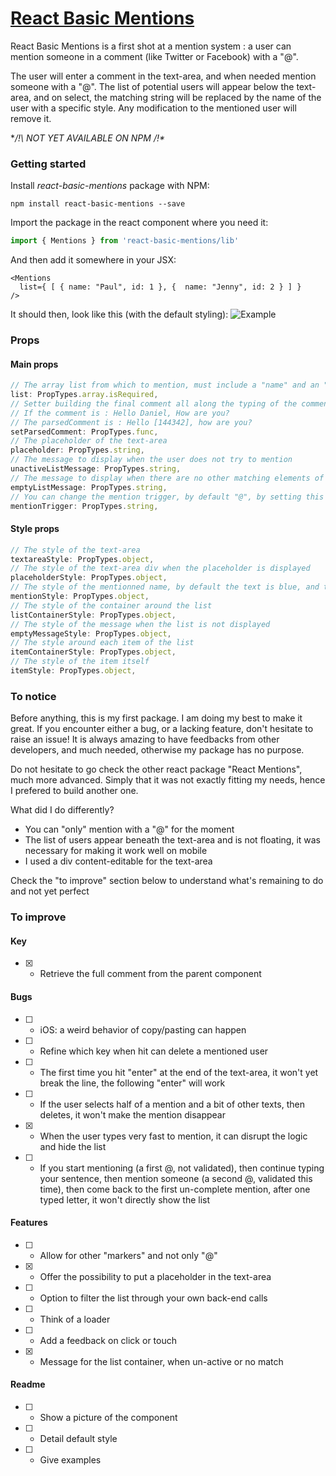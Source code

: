 # [React Basic Mentions](https://github.com/xavierlefevre/react-basic-mentions)

React Basic Mentions is a first shot at a mention system : a user can mention someone in a comment (like Twitter or Facebook) with a "@".

The user will enter a comment in the text-area, and when needed mention someone with a "@". The list of potential users will appear below the text-area, and on select, the matching string will be replaced by the name of the user with a specific style. Any modification to the mentioned user will remove it.

**/!\  NOT YET AVAILABLE ON NPM  /!\**

### Getting started

Install _react-basic-mentions_ package with NPM:

```
npm install react-basic-mentions --save
```

Import the package in the react component where you need it:

```javascript
import { Mentions } from 'react-basic-mentions/lib'
```

And then add it somewhere in your JSX:

```
<Mentions
  list={ [ { name: "Paul", id: 1 }, {  name: "Jenny", id: 2 } ] }
/>
```

It should then, look like this (with the default styling):
![Example](https://xavierlefevre.github.io/react-basic-mentions/Images/example.png)

### Props

#### Main props

```javascript
// The array list from which to mention, must include a "name" and an "id" property, the first for display, the second as the key for your API
list: PropTypes.array.isRequired,
// Setter building the final comment all along the typing of the comment, in order to retrieve it and send it to your API
// If the comment is : Hello Daniel, How are you?
// The parsedComment is : Hello [144342], how are you?
setParsedComment: PropTypes.func,
// The placeholder of the text-area
placeholder: PropTypes.string,
// The message to display when the user does not try to mention
unactiveListMessage: PropTypes.string,
// The message to display when there are no other matching elements of the list
emptyListMessage: PropTypes.string,
// You can change the mention trigger, by default "@", by setting this prop
mentionTrigger: PropTypes.string,
```

#### Style props

```javascript
// The style of the text-area
textareaStyle: PropTypes.object,
// The style of the text-area div when the placeholder is displayed
placeholderStyle: PropTypes.object,
// The style of the mentionned name, by default the text is blue, and the background light-blue
mentionStyle: PropTypes.object,
// The style of the container around the list
listContainerStyle: PropTypes.object,
// The style of the message when the list is not displayed
emptyMessageStyle: PropTypes.object,
// The style around each item of the list
itemContainerStyle: PropTypes.object,
// The style of the item itself
itemStyle: PropTypes.object,
```

### To notice

Before anything, this is my first package. I am doing my best to make it great. If you encounter either a bug, or a lacking feature, don't hesitate to raise an issue! It is always amazing to have feedbacks from other developers, and much needed, otherwise my package has no purpose.

Do not hesitate to go check the other react package "React Mentions", much more advanced. Simply that it was not exactly fitting my needs, hence I prefered to build another one.

What did I do differently?
- You can "only" mention with a "@" for the moment
- The list of users appear beneath the text-area and is not floating, it was necessary for making it work well on mobile
- I used a div content-editable for the text-area

Check the "to improve" section below to understand what's remaining to do and not yet perfect

### To improve

#### Key

- [X] - Retrieve the full comment from the parent component

#### Bugs

- [ ] - iOS: a weird behavior of copy/pasting can happen
- [ ] - Refine which key when hit can delete a mentioned user
- [ ] - The first time you hit "enter" at the end of the text-area, it won't yet break the line, the following "enter" will work
- [ ] - If the user selects half of a mention and a bit of other texts, then deletes, it won't make the mention disappear
- [X] - When the user types very fast to mention, it can disrupt the logic and hide the list
- [ ] - If you start mentioning (a first @, not validated), then continue typing your sentence, then mention someone (a second @, validated this time), then come back to the first un-complete mention, after one typed letter, it won't directly show the list

#### Features

- [ ] - Allow for other "markers" and not only "@"
- [X] - Offer the possibility to put a placeholder in the text-area
- [ ] - Option to filter the list through your own back-end calls
- [ ] - Think of a loader
- [ ] - Add a feedback on click or touch
- [X] - Message for the list container, when un-active or no match

#### Readme

- [ ] - Show a picture of the component
- [ ] - Detail default style
- [ ] - Give examples
